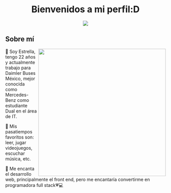 <h1 align="center"> Bienvenidos a mi perfil:D</h1> 
<p align="center">
  <img src="https://i.pinimg.com/originals/ae/1c/02/ae1c02d34d9ce9e8a86380e246d8e355.gif">
</p>

<h2>Sobre mí</h2>
<div>
  <img align="right" src="https://i.pinimg.com/originals/77/55/12/775512d222eb9562371cf24ca66ff790.gif" width="400">
  <p> 🍓 Soy Estrella, tengo 22 años y actualmente trabajo para Daimler Buses México, mejor conocida como Mercedes-Benz como estudiante Dual en el área de IT.</p>
  <p> 🍓 Mis pasatiempos favoritos son: leer, jugar videojuegos, escuchar música, etc.</p>
  <p> 🍓 Me encanta el desarrollo web, principalmente el front end, pero me encantaría convertirme en programadora full stack💗💻</p>
  
</div>








